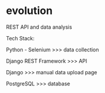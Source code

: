 # evolution
REST API and data analysis

Tech Stack:

Python - Selenium >>> data collection

Django REST Framework >>> API

Django >>> manual data upload page

PostgreSQL >>> database
